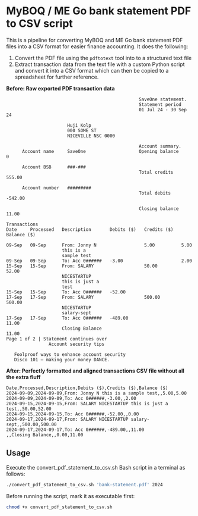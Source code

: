 # MyBOQ / ME Go bank statement PDF to CSV script

This is a pipeline for converting MyBOQ and ME Go bank statement PDF files into a CSV format for easier finance accounting. It does the following:

1. Convert the PDF file using the `pdftotext` tool into to a structured text file
2. Extract transaction data from the text file with a custom Python script and convert it into a CSV format which can then be copied to a spreadsheet for further reference.

**Before: Raw exported PDF transaction data**

```
                                                  SaveOne statement.
                                                  Statement period
                                                  01 Jul 24 - 30 Sep 24

                       Huji Kolp
                       000 SOME ST
                       NICEVILLE NSC 0000

                                                  Account summary.
      Account name     SaveOne                    Opening balance         0

      Account BSB      ###-###
                                                  Total credits      555.00

      Account number   #########
                                                  Total debits       -542.00

                                                  Closing balance    11.00

Transactions
Date     Processed   Description       Debits ($)   Credits ($)   Balance ($)

09-Sep   09-Sep      From: Jonny N                  5.00          5.00
                     this is a
                     sample test
09-Sep   09-Sep      To: Acc 0######   -3.00                      2.00
15-Sep   15-Sep      From: SALARY                   50.00         52.00
                     NICESTARTUP
                     this is just a
                     test
15-Sep   15-Sep      To: Acc 0######   -52.00
17-Sep   17-Sep      From: SALARY                   500.00        500.00
                     NICESTARTUP
                     salary-sept
17-Sep   17-Sep      To: Acc 0######   -489.00                    11.00
                     Closing Balance                              11.00
Page 1 of 2 | Statement continues over
                Account security tips

   Foolproof ways to enhance account security
   Disco 101 – making your money DANCE.
```

**After: Perfectly formatted and aligned transactions CSV file without all the extra fluff**

```csv
Date,Processed,Description,Debits ($),Credits ($),Balance ($)
2024-09-09,2024-09-09,From: Jonny N this is a sample test,,5.00,5.00
2024-09-09,2024-09-09,To: Acc 0######,-3.00,,2.00
2024-09-15,2024-09-15,From: SALARY NICESTARTUP this is just a test,,50.00,52.00
2024-09-15,2024-09-15,To: Acc 0######,-52.00,,0.00
2024-09-17,2024-09-17,From: SALARY NICESTARTUP salary-sept,,500.00,500.00
2024-09-17,2024-09-17,To: Acc 0######,-489.00,,11.00
,,Closing Balance,,0.00,11.00
```

## Usage

Execute the convert_pdf_statement_to_csv.sh Bash script in a terminal as follows:

```sh
./convert_pdf_statement_to_csv.sh 'bank-statement.pdf' 2024
```

Before running the script, mark it as executable first:

```sh
chmod +x convert_pdf_statement_to_csv.sh
```

